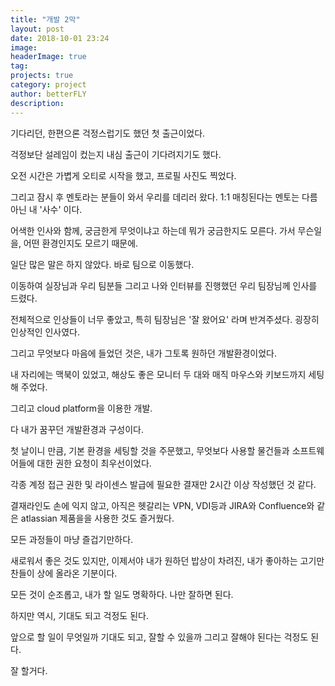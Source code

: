 ```yaml
---
title: "개발 2막"
layout: post
date: 2018-10-01 23:24
image: 
headerImage: true
tag: 
projects: true
category: project
author: betterFLY
description:
---
```


기다리던, 한편으론 걱정스럽기도 했던 첫 출근이었다.

걱정보단 설레임이 컸는지 내심 출근이 기다려지기도 했다.

오전 시간은 가볍게 오티로 시작을 했고, 프로필 사진도 찍었다.

그리고 잠시 후 멘토라는 분들이 와서 우리를 데리러 왔다. 1:1 매칭된다는 멘토는 다름아닌 내 '사수' 이다.

어색한 인사와 함께, 궁금한게 무엇이냐고 하는데 뭐가 궁금한지도 모른다. 가서 무슨일을, 어떤 환경인지도 모르기 때문에.

일단 많은 말은 하지 않았다. 바로 팀으로 이동했다.

이동하여 실장님과 우리 팀분들 그리고 나와 인터뷰를 진행했던 우리 팀장님께 인사를 드렸다.

전체적으로 인상들이 너무 좋았고, 특히 팀장님은 '잘 왔어요' 라며 반겨주셨다. 굉장히 인상적인 인사였다.

그리고 무엇보다 마음에 들었던 것은, 내가 그토록 원하던 개발환경이었다.

내 자리에는 맥북이 있었고, 해상도 좋은 모니터 두 대와 매직 마우스와 키보드까지 세팅해 주었다.

그리고 cloud platform을 이용한 개발.

다 내가 꿈꾸던 개발환경과 구성이다.

첫 날이니 만큼, 기본 환경을 세팅할 것을 주문했고, 무엇보다 사용할 물건들과 소프트웨어들에 대한 권한 요청이 최우선이었다.

각종 계정 접근 권한 및 라이센스 발급에 필요한 결재만 2시간 이상 작성했던 것 같다.

결재라인도 손에 익지 않고, 아직은 헷갈리는 VPN, VDI등과 JIRA와 Confluence와 같은 atlassian 제품을을 사용한 것도 즐거웠다.

모든 과정들이 마냥 즐겁기만하다.

새로워서 좋은 것도 있지만, 이제서야 내가 원하던 밥상이 차려진, 내가 좋아하는 고기만찬들이 상에 올라온 기분이다.

모든 것이 순조롭고, 내가 할 일도 명확하다. 나만 잘하면 된다.

하지만 역시, 기대도 되고 걱정도 된다.

앞으로 할 일이 무엇일까 기대도 되고, 잘할 수 있을까 그리고 잘해야 된다는 걱정도 된다.

잘 할거다.